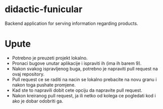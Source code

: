 # didactic-funicular
Backend application for serving information regarding products.

# Upute

- Potrebno je preuzeti projekt lokalno.
- Pronaci bugove unutar aplikacije i ispraviti ih (ima ih barem 9).
- Nakon svakog ispravljenog buga, potrebno je napraviti pull request na ovaj repository.
- Pull request ce se raditi na nacin se lokalno prebacite na novu granu i nakon toga pushate promjene.
- Kad ste to napravili dobit cete opciju da napravite pull request.
- Nakon kreiranog pull request, ja ili netko od kolega ce pogledati kod i ako je dobar odobriti ga.

